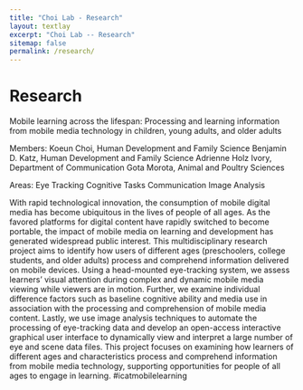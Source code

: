 ```yaml
---
title: "Choi Lab - Research"
layout: textlay
excerpt: "Choi Lab -- Research"
sitemap: false
permalink: /research/
---
```


# Research

Mobile learning across the lifespan: Processing and learning information from mobile media technology in children, young adults, and older adults

Members:
Koeun Choi, Human Development and Family Science
Benjamin D. Katz, Human Development and Family Science 
Adrienne Holz Ivory, Department of Communication
Gota Morota, Animal and Poultry Sciences

Areas:
Eye Tracking
Cognitive Tasks
Communication
Image Analysis

With rapid technological innovation, the consumption of mobile digital media has become ubiquitous in the lives of people of all ages. As the favored platforms for digital content have rapidly switched to become portable, the impact of mobile media on learning and development has generated widespread public interest. This multidisciplinary research project aims to identify how users of different ages (preschoolers, college students, and older adults) process and comprehend information delivered on mobile devices. Using a head-mounted eye-tracking system, we assess learners’ visual attention during complex and dynamic mobile media viewing while viewers are in motion. Further, we examine individual difference factors such as baseline cognitive ability and media use in association with the processing and comprehension of mobile media content. Lastly, we use image analysis techniques to automate the processing of eye-tracking data and develop an open-access interactive graphical user interface to dynamically view and interpret a large number of eye and scene data files. This project focuses on examining how learners of different ages and characteristics process and comprehend information from mobile media technology, supporting opportunities for people of all ages to engage in learning. #icatmobilelearning
